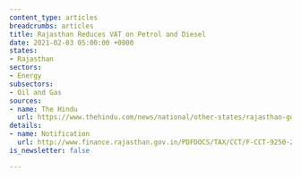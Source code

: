 ```yaml
---
content_type: articles
breadcrumbs: articles
title: Rajasthan Reduces VAT on Petrol and Diesel
date: 2021-02-03 05:00:00 +0000
states:
- Rajasthan
sectors:
- Energy
subsectors:
- Oil and Gas
sources:
- name: The Hindu
  url: https://www.thehindu.com/news/national/other-states/rajasthan-govt-announces-2-cut-in-vat-on-petrol-diesel/article33693199.ece
details:
- name: Notification
  url: http://www.finance.rajasthan.gov.in/PDFDOCS/TAX/CCT/F-CCT-9250-28012021.pdf
is_newsletter: false

---
```

